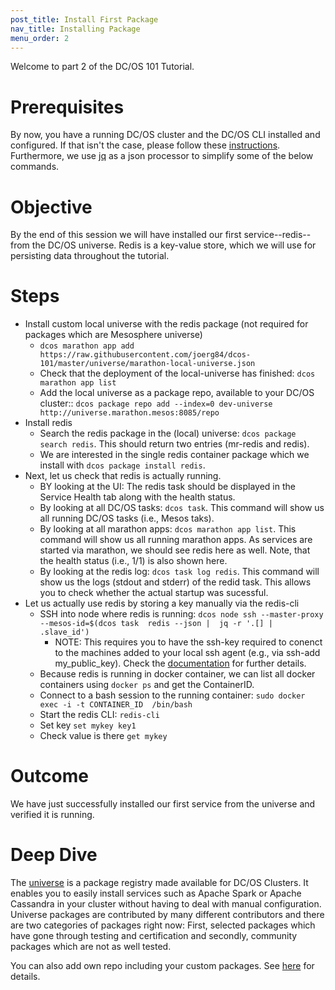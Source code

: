 ```yaml
---
post_title: Install First Package
nav_title: Installing Package
menu_order: 2
---
```


Welcome to part 2 of the DC/OS 101 Tutorial.

# Prerequisites
By now, you have a running DC/OS cluster and the DC/OS CLI installed and configured. If that isn't the case, please follow these [instructions](/docs/1.8/tutorial/cli/).
Furthermore, we use [jq](https://stedolan.github.io/jq/) as a json processor to simplify some of the below commands.

# Objective
By the end of this session we will have installed our first service--redis--from the DC/OS universe. Redis is a key-value store, which we will use for persisting data throughout the tutorial.

# Steps
  * Install custom local universe with the redis package (not required for packages which are Mesosphere universe)
      * `dcos marathon app add https://raw.githubusercontent.com/joerg84/dcos-101/master/universe/marathon-local-universe.json`
      * Check that the deployment of the local-universe has finished: `dcos marathon app list`
      * Add the local universe as a package repo, available to your DC/OS cluster:: `dcos package repo add --index=0 dev-universe http://universe.marathon.mesos:8085/repo`
  * Install redis
      * Search the redis package in the (local) universe: `dcos package search redis`. This should return two entries (mr-redis and redis).
      * We are interested in the single redis container package which we install with `dcos package install redis`.
  * Next, let us check that redis is actually running.
      * BY looking at the UI: The redis task should be displayed in the Service Health tab along with the health status.
      * By looking at all DC/OS tasks: `dcos task`. This command will show us all running DC/OS tasks (i.e., Mesos taks).
      * By looking at all marathon apps: `dcos marathon app list`. This command will show us all running marathon apps. As services are started via marathon, we should see redis here as well. Note, that the health status (i.e., 1/1) is also shown here.
      * By looking at the redis log: `dcos task log redis`. This command will show us the logs (stdout and stderr) of the redid task. This allows you to check whether the actual startup was sucessful.
  * Let us actually use redis by storing a key manually via the redis-cli
      * SSH into node where redis is running: `dcos node ssh --master-proxy --mesos-id=$(dcos task  redis --json |  jq -r '.[] | .slave_id')`
        * NOTE: This requires you to have the ssh-key required to conenct to the machines added to your local ssh agent (e.g., via ssh-add my_public_key). Check the [documentation](https://dcos.io/docs/1.8/administration/access-node/sshcluster/) for further details.
      * Because redis is running in docker container, we can list all docker containers using `docker ps` and get the ContainerID.
      * Connect to a bash session to the running container: `sudo docker exec -i -t CONTAINER_ID  /bin/bash`
      * Start the redis CLI: `redis-cli`
      * Set key `set mykey key1`
      * Check value is there `get mykey`

# Outcome
  We have just successfully installed our first service from the universe and verified it is running.

# Deep Dive
  The [universe](https://github.com/mesosphere/universe) is a package registry made available for DC/OS Clusters.
  It enables you to easily install services such as Apache Spark or Apache Cassandra in your cluster without having to deal with manual configuration. Universe packages are contributed by many different contributors and there are two categories of packages right now:
  First, selected packages which have gone through testing and certification and secondly, community packages which are not as well tested.

  You can also add own repo including your custom packages. See [here](https://docs.mesosphere.com/1.8/usage/repo/) for details.
